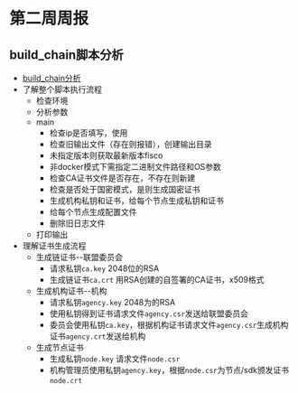 # 第二周周报

## build_chain脚本分析

* [build_chain分析](./build_chain分析.md)
* 了解整个脚本执行流程
	* 检查环境
	* 分析参数
	* main
		* 检查ip是否填写，使用
		* 检查旧输出文件（存在则报错），创建输出目录
		* 未指定版本则获取最新版本fisco
		* 非docker模式下需指定二进制文件路径和OS参数
		* 检查CA证书文件是否存在，不存在则新建
		* 检查是否处于国密模式，是则生成国密证书
		* 生成机构私钥和证书，给每个节点生成私钥和证书
		* 给每个节点生成配置文件
		* 删除旧日志文件
	* 打印输出
* 理解证书生成流程
	* 生成链证书--联盟委员会
		* 请求私钥`ca.key` 2048位的RSA
		* 生成链证书`ca.crt` 用RSA创建的自签署的CA证书，x509格式
	* 生成机构证书--机构
		* 请求私钥`agency.key` 2048为的RSA
		* 使用私钥得到证书请求文件`agency.csr`发送给联盟委员会
		* 委员会使用私钥`ca.key`，根据机构证书请求文件`agency.csr`生成机构证书`agency.crt`发送给机构
	* 生成节点证书
		* 生成私钥`node.key` 请求文件`node.csr`
		* 机构管理员使用私钥`agency.key`，根据`node.csr`为节点/sdk颁发证书`node.crt`